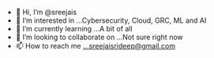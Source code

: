 - 👋 Hi, I’m @sreejais
- 👀 I’m interested in ...Cybersecurity, Cloud, GRC,  ML and AI
- 🌱 I’m currently learning ...A bit of all
- 💞️ I’m looking to collaborate on ...Not sure right now
- 📫 How to reach me ...sreejaisrideep@gmail.com

<!---
sreejais/sreejais is a ✨ special ✨ repository because its `README.md` (this file) appears on your GitHub profile.
You can click the Preview link to take a look at your changes.
--->
